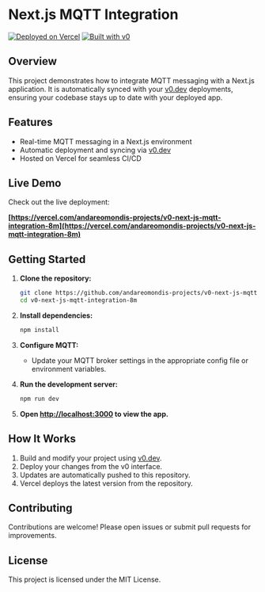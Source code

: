 # Next.js MQTT Integration

[![Deployed on Vercel](https://img.shields.io/badge/Deployed%20on-Vercel-black?style=for-the-badge&logo=vercel)](https://vercel.com/andareomondis-projects/v0-next-js-mqtt-integration-8m)
[![Built with v0](https://img.shields.io/badge/Built%20with-v0.dev-black?style=for-the-badge)](https://v0.dev/chat/projects/YOTZxoCs8RH)

## Overview

This project demonstrates how to integrate MQTT messaging with a Next.js application. It is automatically synced with your [v0.dev](https://v0.dev) deployments, ensuring your codebase stays up to date with your deployed app.

## Features

- Real-time MQTT messaging in a Next.js environment
- Automatic deployment and syncing via [v0.dev](https://v0.dev)
- Hosted on Vercel for seamless CI/CD

## Live Demo

Check out the live deployment:

**[https://vercel.com/andareomondis-projects/v0-next-js-mqtt-integration-8m](https://vercel.com/andareomondis-projects/v0-next-js-mqtt-integration-8m)**

## Getting Started

1. **Clone the repository:**
    ```bash
    git clone https://github.com/andareomondis-projects/v0-next-js-mqtt-integration-8m.git
    cd v0-next-js-mqtt-integration-8m
    ```

2. **Install dependencies:**
    ```bash
    npm install
    ```

3. **Configure MQTT:**
    - Update your MQTT broker settings in the appropriate config file or environment variables.

4. **Run the development server:**
    ```bash
    npm run dev
    ```

5. **Open [http://localhost:3000](http://localhost:3000) to view the app.**

## How It Works

1. Build and modify your project using [v0.dev](https://v0.dev).
2. Deploy your changes from the v0 interface.
3. Updates are automatically pushed to this repository.
4. Vercel deploys the latest version from the repository.

## Contributing

Contributions are welcome! Please open issues or submit pull requests for improvements.

## License

This project is licensed under the MIT License.

